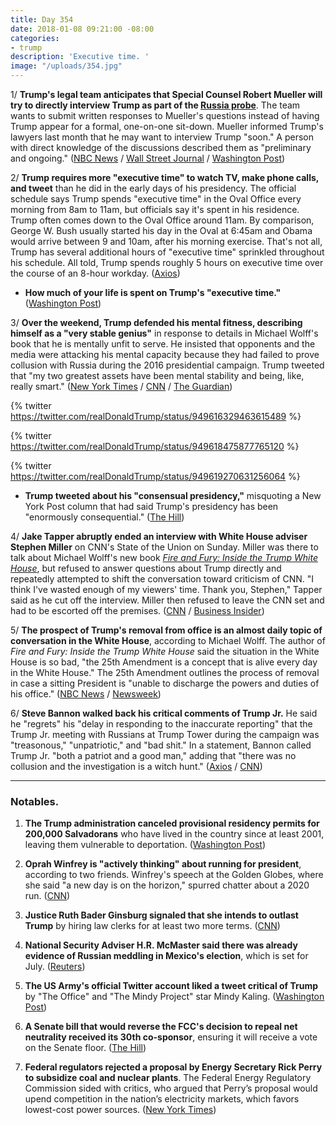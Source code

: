 ```yaml
---
title: Day 354
date: 2018-01-08 09:21:00 -08:00
categories:
- trump
description: 'Executive time. '
image: "/uploads/354.jpg"
---
```


1/ **Trump's legal team anticipates that Special Counsel Robert Mueller will try to directly interview Trump as part of the <a href="{{ site.baseurl }}/trump-russia-investigation/">Russia probe</a>**. The team wants to submit written responses to Mueller's questions instead of having Trump appear for a formal, one-on-one sit-down. Mueller informed Trump's lawyers last month that he may want to interview Trump "soon." A person with direct knowledge of the discussions described them as "preliminary and ongoing." ([NBC News](https://www.nbcnews.com/politics/donald-trump/initial-talks-underway-about-trump-interview-mueller-russia-probe-n835506) / [Wall Street Journal](https://www.wsj.com/articles/special-counsel-mueller-weighs-seeking-interview-with-trump-1515445766) / [Washington Post](https://www.washingtonpost.com/politics/mueller-indicates-he-will-likely-seek-interview-with-trump/2018/01/08/86100bb2-f473-11e7-beb6-c8d48830c54d_story.html))

2/ **Trump requires more "executive time" to watch TV, make phone calls, and tweet** than he did in the early days of his presidency. The official schedule says Trump spends "executive time" in the Oval Office every morning from 8am to 11am, but officials say it's spent in his residence. Trump often comes down to the Oval Office around 11am. By comparison, George W. Bush usually started his day in the Oval at 6:45am and Obama would arrive between 9 and 10am, after his morning exercise. That's not all, Trump has several additional hours of "executive time" sprinkled throughout his schedule. All told, Trump spends roughly 5 hours on executive time over the course of an 8-hour workday. ([Axios](https://www.axios.com/scoop-trumps-secret-shrinking-schedule-1515364904-ab76374a-6252-4570-a804-942b3f851840.html))

* **How much of your life is spent on Trump's "executive time."** ([Washington Post](https://www.washingtonpost.com/news/politics/wp/2018/01/08/allow-us-to-figure-out-just-how-much-of-your-life-is-spent-on-trumps-executive-time/))

3/ **Over the weekend, Trump defended his mental fitness, describing himself as a "very stable genius"** in response to details in Michael Wolff's book that he is mentally unfit to serve. He insisted that opponents and the media were attacking his mental capacity because they had failed to prove collusion with Russia during the 2016 presidential campaign. Trump tweeted that "my two greatest assets have been mental stability and being, like, really smart." ([New York Times](https://www.nytimes.com/2018/01/06/us/politics/trump-genius-mental-health.html) / [CNN](https://www.cnn.com/2018/01/06/politics/donald-trump-white-house-fitness-very-stable-genius/index.html) / [The Guardian](https://www.theguardian.com/us-news/2018/jan/06/donald-trump-tweets-mental-stability-fire-and-fury-michael-wolff))

{% twitter https://twitter.com/realDonaldTrump/status/949616329463615489 %}

{% twitter https://twitter.com/realDonaldTrump/status/949618475877765120 %}

{% twitter https://twitter.com/realDonaldTrump/status/949619270631256064 %}

* **Trump tweeted about his "consensual presidency,"** misquoting a New York Post column that had said Trump's presidency has been "enormously consequential." ([The Hill](http://thehill.com/homenews/administration/367860-trump-misquotes-ny-post-column-touts-his-consensual-presidency))

4/ **Jake Tapper abruptly ended an interview with White House adviser Stephen Miller** on CNN's State of the Union on Sunday. Miller was there to talk about Michael Wolff's new book *[Fire and Fury: Inside the Trump White House](https://www.amazon.com/Fire-Fury-Inside-Trump-White/dp/1250158060/ref=as_li_ss_tl?_encoding=UTF8&qid=&sr=&linkCode=ll1&tag=wtfjht-20&linkId=a1dbc9cbfb375d2d077e83713d4741c2)*, but refused to answer questions about Trump directly and repeatedly attempted to shift the conversation toward criticism of CNN. "I think I've wasted enough of my viewers' time. Thank you, Stephen," Tapper said as he cut off the interview. Miller then refused to leave the CNN set and had to be escorted off the premises. ([CNN](http://www.cnn.com/videos/politics/2018/01/07/white-house-adviser-stephen-miller-full-interview-sotu.cnn) / [Business Insider](http://www.businessinsider.com/stephen-miller-escorted-off-cnn-2018-1))

5/ **The prospect of Trump's removal from office is an almost daily topic of conversation in the White House**, according to Michael Wolff. The author of *Fire and Fury: Inside the Trump White House* said the situation in the White House is so bad, "the 25th Amendment is a concept that is alive every day in the White House." The 25th Amendment outlines the process of removal in case a sitting President is "unable to discharge the powers and duties of his office." ([NBC News](https://www.nbcnews.com/meet-the-press/video/wolff-25th-amendment-is-discussed-in-the-white-house-every-day-1131274819537) / [Newsweek](http://www.newsweek.com/michael-wolff-says-trumps-white-house-bad-25th-amendment-mentioned-every-day-773340))

6/ **Steve Bannon walked back his critical comments of Trump Jr.** He said he "regrets" his "delay in responding to the inaccurate reporting" that the Trump Jr. meeting with Russians at Trump Tower during the campaign was "treasonous," "unpatriotic," and "bad shit." In a statement, Bannon called Trump Jr. "both a patriot and a good man," adding that "there was no collusion and the investigation is a witch hunt." ([Axios](https://www.axios.com/scoop-bannon-sends-regret-to-trump-1515329924-dbfe9439-59e0-4773-8d3d-079e5ee2b493.html) / [CNN](https://www.cnn.com/2018/01/07/politics/donald-trump-steve-bannon/index.html))

---

### Notables.

1. **The Trump administration canceled provisional residency permits for 200,000 Salvadorans** who have lived in the country since at least 2001, leaving them vulnerable to deportation. ([Washington Post](https://www.washingtonpost.com/world/national-security/trump-administration-to-end-provisional-residency-for-200000-salvadorans/2018/01/08/badfde90-f481-11e7-beb6-c8d48830c54d_story.html))

2. **Oprah Winfrey is "actively thinking" about running for president**, according to two friends. Winfrey's speech at the Golden Globes, where she said "a new day is on the horizon," spurred chatter about a 2020 run. ([CNN](http://money.cnn.com/2018/01/08/media/oprah-golden-globes/index.html))

3. **Justice Ruth Bader Ginsburg signaled that she intends to outlast Trump** by hiring law clerks for at least two more terms. ([CNN](https://www.cnn.com/2018/01/08/politics/ruth-bader-ginsburg-2020/index.html))

4. **National Security Adviser H.R. McMaster said there was already evidence of Russian meddling in Mexico's election**, which is set for July. ([Reuters](https://www.reuters.com/article/us-mexico-russia-usa/russia-meddling-in-mexican-election-white-house-aide-mcmaster-idUSKBN1EW0UD))

5. **The US Army's official Twitter account liked a tweet critical of Trump** by "The Office" and "The Mindy Project" star Mindy Kaling. ([Washington Post](https://www.washingtonpost.com/news/checkpoint/wp/2018/01/08/the-military-cant-stop-accidentally-undermining-trump-on-twitter/))

6. **A Senate bill that would reverse the FCC's decision to repeal net neutrality received its 30th co-sponsor**, ensuring it will receive a vote on the Senate floor. ([The Hill](http://thehill.com/policy/technology/367929-senate-bill-to-reverse-net-neutrality-repeal-wins-30th-co-sponsor-ensuring))

7. **Federal regulators rejected a proposal by Energy Secretary Rick Perry to subsidize coal and nuclear plants**. The Federal Energy Regulatory Commission sided with critics, who argued that Perry’s proposal would upend competition in the nation’s electricity markets, which favors lowest-cost power sources. ([New York Times](https://www.nytimes.com/2018/01/08/climate/trump-coal-nuclear.html))